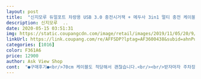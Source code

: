 ```yaml
---
layout: post 
title:  "신지모루 듀얼포트 차량용 USB 3.0 충전시거잭 + 메두사 3in1 멀티 충전 케이블 0.7m, 시거잭(혼합 색상), 케이블(블랙)" 
description: 신지모루  ..
date: 2020-05-15 03:51:31 
img: https://static.coupangcdn.com/image/retail/images/2019/11/05/20/9/b6d3a7ca-db3d-476b-a16b-4f005e812a18.jpg 
linkUrl: https://link.coupang.com/re/AFFSDP?lptag=AF3600438&subid=ahnPublicAsk&pageKey=332378701&itemId=1061903929&vendorItemId=5541079568&traceid=V0-113-7f61a1463b3d1db8 
categories: [1016] 
color: F361A6 
price: 12900 
author: Ask View Shop 
cont:  "●구매후기●<br/>70cm 케이블도 적당해서 괜찮습니다.<br/><br/>받자마자 주차장으로 가서 차에 연결했습니다.<br/> 헐겁지 않고 잘 연결됩니다.<br/><br/>신지모루 두얼포토 차량용 usb 3.<br/>0충전시가짹+메두사 3in 1 멜티충전 케이불 0.<br/>7m시가짹<br/>싸게 잘 샀습니다.<br/><br/>옆자리 와이프가 동시에 충전하기는 조금 짧을 수도 있지만 그래도 충전시거잭이 듀얼이라 문제는 없네요.<br/><br/>좋습니다 멀티짹이라서 사용하기 편리하고 좋습니다 재구매 하고 싶습니다<br/>케이블 재질이 완전 갑입니다.<br/> 모든 면에서 완벽 그 자체입니다.<br/> 믿고 구매하셔도 후회 없으실 것입니다.<br/> 강추입니다.<br/> 대박나세요 사장님<br/>70cm 케이블도 적당해서 괜찮습니다.<br/><br/>받자마자 주차장으로 가서 차에 연결했습니다.<br/> 헐겁지 않고 잘 연결됩니다.<br/><br/>신지모루 두얼포토 차량용 usb 3.<br/>0충전시가짹+메두사 3in 1 멜티충전 케이불 0.<br/>7m시가짹<br/>싸게 잘 샀습니다.<br/><br/>옆자리 와이프가 동시에 충전하기는 조금 짧을 수도 있지만 그래도 충전시거잭이 듀얼이라 문제는 없네요.<br/><br/>좋습니다 멀티짹이라서 사용하기 편리하고 좋습니다 재구매 하고 싶습니다<br/>케이블 재질이 완전 갑입니다.<br/> 모든 면에서 완벽 그 자체입니다.<br/> 믿고 구매하셔도 후회 없으실 것입니다.<br/> 강추입니다.<br/> 대박나세요 사장님<br/>" 
---
```

